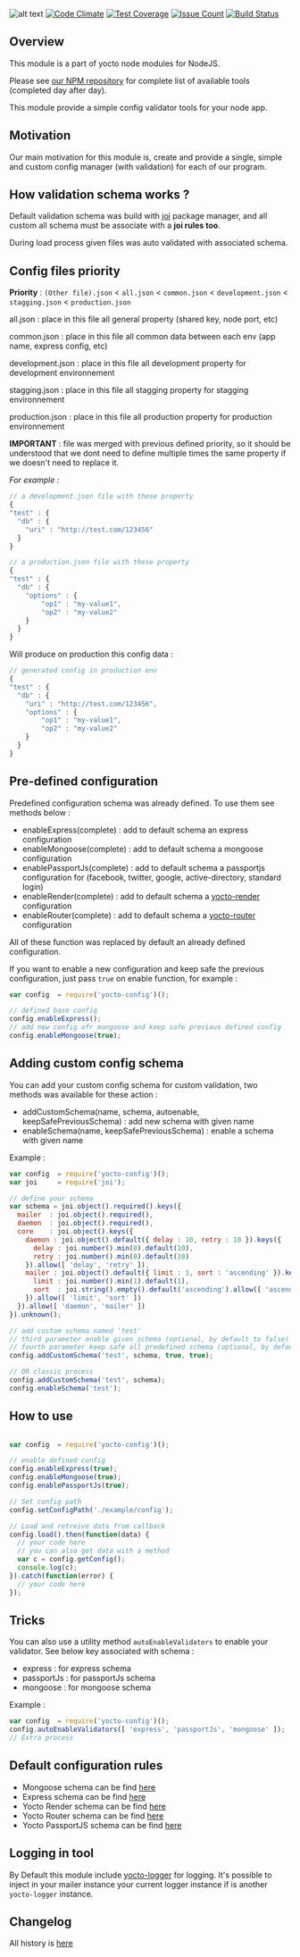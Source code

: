 ![alt text](https://david-dm.org/yoctore/yocto-config.svg "Dependencies Status")
[![Code Climate](https://codeclimate.com/github/yoctore/yocto-config/badges/gpa.svg)](https://codeclimate.com/github/yoctore/yocto-config)
[![Test Coverage](https://codeclimate.com/github/yoctore/yocto-config/badges/coverage.svg)](https://codeclimate.com/github/yoctore/yocto-config/coverage)
[![Issue Count](https://codeclimate.com/github/yoctore/yocto-config/badges/issue_count.svg)](https://codeclimate.com/github/yoctore/yocto-config)
[![Build Status](https://travis-ci.org/yoctore/yocto-config.svg?branch=master)](https://travis-ci.org/yoctore/yocto-config)

## Overview

This module is a part of yocto node modules for NodeJS.

Please see [our NPM repository](https://www.npmjs.com/~yocto) for complete list of available tools (completed day after day).

This module provide a simple config validator tools for your node app.

## Motivation

Our main motivation for this module is, create and provide a single, simple and custom config manager (with validation) for each of our program.

## How validation schema works ?

Default validation schema was build with [joi](https://www.npmjs.com/package/joi) package manager, and all custom all schema must be associate with a **joi rules too**.

During load process given files was auto validated with associated schema.

## Config files priority

**Priority** : `(Other file).json` < `all.json` < `common.json` < `development.json` < `stagging.json` < `production.json`

all.json : place in this file all general property (shared key, node port, etc) 

common.json : place in this file all common data between each env (app name, express config, etc) 

development.json : place in this file all development property for development environnement

stagging.json : place in this file all stagging property for stagging environnement

production.json : place in this file all production property for production environnement

**IMPORTANT** : file was merged with previous defined priority, so it should be understood that we dont need to define multiple times the same property if we doesn't need to replace it.

*For example :* 

```javascript
// a development.json file with these property
{
"test" : {
  "db" : {
    "uri" : "http://test.com/123456"
  }
}
```

```javascript
// a production.json file with these property
{
"test" : {
  "db" : {
    "options" : {
        "op1" : "my-value1",
        "op2" : "my-value2"
    }
  }
}
```

Will produce on production this config data :
```javascript
// generated config in production env
{
"test" : {
  "db" : {
    "uri" : "http://test.com/123456",
    "options" : {
        "op1" : "my-value1",
        "op2" : "my-value2"
    }
  }
}
```

## Pre-defined configuration

Predefined configuration schema was already defined. To use them see methods below : 

- enableExpress(complete) : add to default schema an express configuration
- enableMongoose(complete) : add to default schema a mongoose configuration
- enablePassportJs(complete) : add to default schema a passportjs configuration for (facebook, twitter, google, active-directory, standard login)
- enableRender(complete) : add to default schema a [yocto-render](https://www.npmjs.com/package/yocto-render) configuration
- enableRouter(complete) : add to default schema a [yocto-router](https://www.npmjs.com/package/yocto-router) configuration

All of these function was replaced by default an already defined configuration.

If you want to enable a new configuration and keep safe the previous configuration, just pass `true` on enable function, for example :

```javascript
var config  = require('yocto-config')();

// defined base config
config.enableExpress();
// add new config ofr mongoose and keep safe previous defined config
config.enableMongoose(true); 
```

## Adding custom config schema

You can add your custom config schema for custom validation, two methods was available for these action : 

- addCustomSchema(name, schema, autoenable, keepSafePreviousSchema) : add new schema with given name
- enableSchema(name, keepSafePreviousSchema) : enable a schema with given name

Example :

```javascript
var config  = require('yocto-config')();
var joi     = require('joi');

// define your schema
var schema = joi.object().required().keys({
  mailer  : joi.object().required(),
  daemon  : joi.object().required(),
  core    : joi.object().keys({
    daemon : joi.object().default({ delay : 10, retry : 10 }).keys({
      delay : joi.number().min(0).default(10),
      retry : joi.number().min(0).default(10)
    }).allow([ 'delay', 'retry' ]),
    mailer : joi.object().default({ limit : 1, sort : 'ascending' }).keys({
      limit : joi.number().min(1).default(1),
      sort  : joi.string().empty().default('ascending').allow([ 'ascending', 'descending' ]),
    }).allow([ 'limit', 'sort' ])
  }).allow([ 'daemon', 'mailer' ])
}).unknown();

// add custom schema named 'test'
// third parameter enable given schema (optional, by default to false)
// fourth parameter keep safe all predefined schema (optional, by default to false)
config.addCustomSchema('test', schema, true, true);

// OR classic process
config.addCustomSchema('test', schema);
config.enableSchema('test');
```

## How to use

```javascript

var config  = require('yocto-config')();

// enable defined config
config.enableExpress(true);
config.enableMongoose(true);
config.enablePassportJs(true);

// Set config path
config.setConfigPath('./example/config');

// Load and retreive data from callback
config.load().then(function(data) {
  // your code here
  // you can also get data with a method
  var c = config.getConfig();
  console.log(c);
}).catch(function(error) {
  // your code here
});

```

## Tricks

You can also use a utility method `autoEnableValidators` to enable your validator. See below key associated with schema : 

- express : for express schema
- passportJs : for passportJs schema
- mongoose : for mongoose schema

Example : 

```javascript
var config  = require('yocto-config')();
config.autoEnableValidators([ 'express', 'passportJs', 'mongoose' ]);
// Extra process
```

## Default configuration rules

- Mongoose schema can be find [here](https://github.com/yoctore/yocto-config/blob/master/documentation/markdown/schema/Mongoose.md)
- Express schema can be find [here](https://github.com/yoctore/yocto-config/blob/master/documentation/markdown/schema/Express.md)
- Yocto Render schema can be find [here](https://github.com/yoctore/yocto-config/blob/master/documentation/markdown/schema/YRender.md)
- Yocto Router schema can be find [here](https://github.com/yoctore/yocto-config/blob/master/documentation/markdown/schema/YRouter.md)
- Yocto PassportJS schema can be find [here](https://github.com/yoctore/yocto-config/blob/master/documentation/markdown/schema/PassportJs.md)

## Logging in tool

By Default this module include [yocto-logger](https://www.npmjs.com/package/yocto-logger) for logging.
It's possible to inject in your mailer instance your current logger instance if is another `yocto-logger` instance.

## Changelog

All history is [here](https://github.com/yoctore/yocto-config/blob/master/CHANGELOG.md)